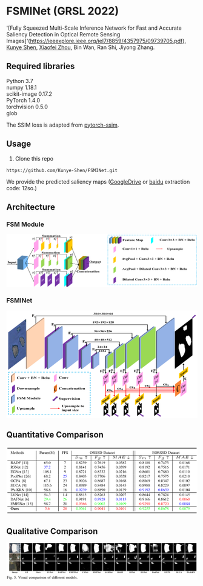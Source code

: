 # FSMINet (GRSL 2022)
'[Fully Squeezed Multi-Scale Inference Network for Fast and Accurate Saliency Detection in Optical Remote Sensing Images]'(https://ieeexplore.ieee.org/iel7/8859/4357975/09739705.pdf), [Kunye Shen](https://scholar.google.com.hk/citations?hl=zh-CN&user=q6_PkywAAAAJ), [Xiaofei Zhou](https://scholar.google.com.hk/citations?hl=zh-CN&user=2PUAFW8AAAAJ), Bin Wan, Ran Shi, Jiyong Zhang.

## Required libraries

Python 3.7  
numpy 1.18.1  
scikit-image 0.17.2  
PyTorch 1.4.0  
torchvision 0.5.0  
glob 

The SSIM loss is adapted from [pytorch-ssim](https://github.com/Po-Hsun-Su/pytorch-ssim/blob/master/pytorch_ssim/__init__.py).

## Usage
1. Clone this repo
```
https://github.com/Kunye-Shen/FSMINet.git
```
We provide the predicted saliency maps ([GoogleDrive](https://drive.google.com/drive/folders/1gbhZJePO20P8ncFoq0pA9XjOnFRN_5iP?usp=sharing) or [baidu](https://pan.baidu.com/s/1w9VaKXJSY5OZetQec8Hxdw) extraction code: 12so.)

## Architecture
### FSM Module
![FSM Module architecture](figures/FSM.png)

### FSMINet
![FSMINet architecture](figures/FSMINet.png)

## Quantitative Comparison
![Quantitative Comparison](figures/Quantitative.png)

## Qualitative Comparison
![Qualitative Comparison](figures/Qualitative.png)
